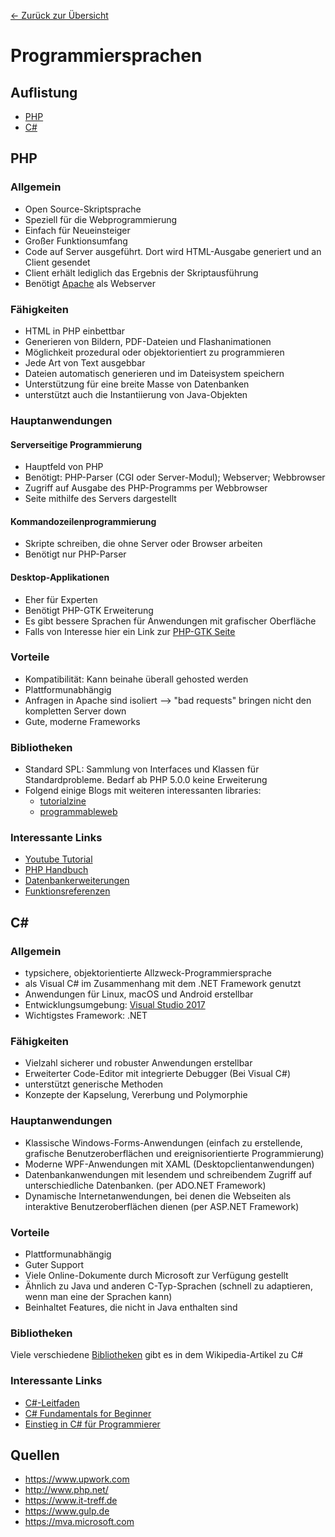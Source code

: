 [&#8592; Zurück zur Übersicht](..)

# Programmiersprachen

## Auflistung

- [PHP](#php)
- [C#](#c)

## PHP 

### Allgemein

- Open Source-Skriptsprache
- Speziell für die Webprogrammierung
- Einfach für Neueinsteiger
- Großer Funktionsumfang
- Code auf Server ausgeführt. Dort wird HTML-Ausgabe generiert und an Client gesendet
- Client erhält lediglich das Ergebnis der Skriptausführung
- Benötigt [Apache](capstone-project/backend/topics/Webserver.md#Apache) als Webserver

### Fähigkeiten

- HTML in PHP einbettbar
- Generieren von Bildern, PDF-Dateien und Flashanimationen
- Möglichkeit prozedural oder objektorientiert zu programmieren
- Jede Art von Text ausgebbar
- Dateien automatisch generieren und im Dateisystem speichern
- Unterstützung für eine breite Masse von Datenbanken
-  unterstützt auch die Instantiierung von Java-Objekten

### Hauptanwendungen

#### Serverseitige Programmierung

- Hauptfeld von PHP
- Benötigt: PHP-Parser (CGI oder Server-Modul); Webserver; Webbrowser
- Zugriff auf Ausgabe des PHP-Programms per Webbrowser
- Seite mithilfe des Servers dargestellt

#### Kommandozeilenprogrammierung

- Skripte schreiben, die ohne Server oder Browser arbeiten
- Benötigt nur PHP-Parser

#### Desktop-Applikationen

- Eher für Experten
- Benötigt PHP-GTK Erweiterung
- Es gibt bessere Sprachen für Anwendungen mit grafischer Oberfläche
- Falls von Interesse hier ein Link zur [PHP-GTK Seite](http://gtk.php.net/)

### Vorteile

- Kompatibilität: Kann beinahe überall gehosted werden
- Plattformunabhängig
- Anfragen in Apache sind isoliert --> "bad requests" bringen nicht den kompletten Server down
- Gute, moderne Frameworks


### Bibliotheken

- Standard SPL: Sammlung von Interfaces und Klassen für Standardprobleme. Bedarf ab PHP 5.0.0 keine Erweiterung
- Folgend einige Blogs mit weiteren interessanten libraries:
  - [tutorialzine](https://tutorialzine.com/2013/02/24-cool-php-libraries-you-should-know-about)
  - [programmableweb](https://www.programmableweb.com/news/15-best-php-libraries-every-developer-should-know/analysis/2015/11/18)

### Interessante Links

- [Youtube Tutorial](https://www.youtube.com/playlist?list=PLNmsVeXQZj7rZMP1lj32Qyp4bkarvzCGm)
- [PHP Handbuch](http://php.net/manual/de/index.php)
- [Datenbankerweiterungen](http://php.net/manual/de/refs.database.php)
- [Funktionsreferenzen](http://php.net/manual/de/funcref.php)

## C#

### Allgemein

- typsichere, objektorientierte Allzweck-Programmiersprache 
- als Visual C# im Zusammenhang mit dem .NET Framework genutzt
- Anwendungen für Linux, macOS und Android erstellbar
- Entwicklungsumgebung: [Visual Studio 2017](https://visualstudio.microsoft.com/de/vs/)
- Wichtigstes Framework: .NET

### Fähigkeiten

- Vielzahl sicherer und robuster Anwendungen erstellbar
- Erweiterter Code-Editor mit integrierte Debugger (Bei Visual C#)
- unterstützt generische Methoden
- Konzepte der Kapselung, Vererbung und Polymorphie

### Hauptanwendungen

- Klassische Windows-Forms-Anwendungen (einfach zu erstellende, grafische Benutzeroberflächen und ereignisorientierte Programmierung)
- Moderne WPF-Anwendungen mit XAML (Desktopclientanwendungen)
- Datenbankanwendungen mit lesendem und schreibendem Zugriff auf unterschiedliche Datenbanken. (per ADO.NET Framework)
- Dynamische Internetanwendungen, bei denen die Webseiten als interaktive Benutzeroberflächen dienen (per ASP.NET Framework)

### Vorteile

- Plattformunabhängig
- Guter Support
- Viele Online-Dokumente durch Microsoft zur Verfügung gestellt
- Ähnlich zu Java und anderen C-Typ-Sprachen (schnell zu adaptieren, wenn man eine der Sprachen kann)
- Beinhaltet Features, die nicht in Java enthalten sind


### Bibliotheken

Viele verschiedene [Bibliotheken](https://en.wikipedia.org/wiki/List_of_.NET_libraries_and_frameworks#Libraries_and_frameworks) gibt es in dem Wikipedia-Artikel zu C#

### Interessante Links

- [C#-Leitfaden](https://docs.microsoft.com/de-de/dotnet/csharp/)
- [C# Fundamentals for Beginner](https://mva.microsoft.com/en-US/training-courses/c-fundamentals-for-absolute-beginners-16169?l=Lvld4EQIC_2706218949)
- [Einstieg in C# für Programmierer](https://mva.microsoft.com/de-de/training-courses/einstieg-in-c-fr-programmierer-8826)

## Quellen

- https://www.upwork.com
- http://www.php.net/
- https://www.it-treff.de
- https://www.gulp.de
- https://mva.microsoft.com
